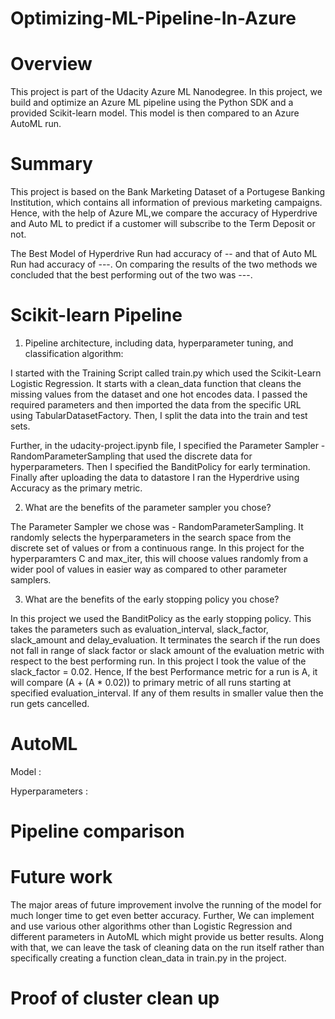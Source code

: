 # Optimizing-ML-Pipeline-In-Azure
# Overview
This project is part of the Udacity Azure ML Nanodegree. In this project, we build and optimize an Azure ML pipeline using the Python SDK and a provided Scikit-learn model. This model is then compared to an Azure AutoML run.

# Summary
This project is based on the Bank Marketing Dataset of a Portugese Banking Institution, which contains all information of previous marketing campaigns. Hence, with the help of Azure ML,we compare the accuracy of Hyperdrive and Auto ML to predict if a customer will subscribe to the Term Deposit or not.

The Best Model of Hyperdrive Run had accuracy of -- and that of Auto ML Run had accuracy of ---. On comparing the results of the two methods we concluded that the best performing out of the two was ---.

# Scikit-learn Pipeline

1. Pipeline architecture, including data, hyperparameter tuning, and classification algorithm:

I started with the Training Script called train.py which used the Scikit-Learn Logistic Regression. It starts with a clean_data function that cleans the missing values from the dataset and one hot encodes data. I passed the required parameters and then imported the data from the specific URL using TabularDatasetFactory. Then, I split the data into the train and test sets. 

Further, in the udacity-project.ipynb file, I specified the Parameter Sampler - RandomParameterSampling that used the discrete data for hyperparameters. Then I specified the BanditPolicy for early termination. Finally after uploading the data to datastore I ran the Hyperdrive using Accuracy as the primary metric.

2. What are the benefits of the parameter sampler you chose?

The Parameter Sampler we chose was - RandomParameterSampling. It randomly selects the hyperparameters in the search space from the discrete set of values or from a continuous range. In this project for the hyperparamters C and max_iter, this will choose values randomly from a wider pool of values in easier way as compared to other parameter samplers.

3. What are the benefits of the early stopping policy you chose?

In this project we used the BanditPolicy as the early stopping policy. This takes the parameters such as evaluation_interval, slack_factor, slack_amount and delay_evaluation.
It terminates the search if the run does not fall in range of slack factor or slack amount of the evaluation metric with respect to the best performing run. In this project I took the value of the slack_factor = 0.02.
Hence, If the best Performance metric for a run is A, it will compare (A + (A * 0.02)) to primary metric of all runs starting at specified evaluation_interval. If any of them results in smaller value then the run gets cancelled.

# AutoML

Model : 

Hyperparameters :

# Pipeline comparison

# Future work

The major areas of future improvement involve the running of the model for much longer time to get even better accuracy. Further, We can implement and use various other algorithms other than Logistic Regression and different parameters in AutoML which might provide us better results. Along with that, we can leave the task of cleaning data on the run itself rather than specifically creating a function clean_data in train.py in the project. 

# Proof of cluster clean up
